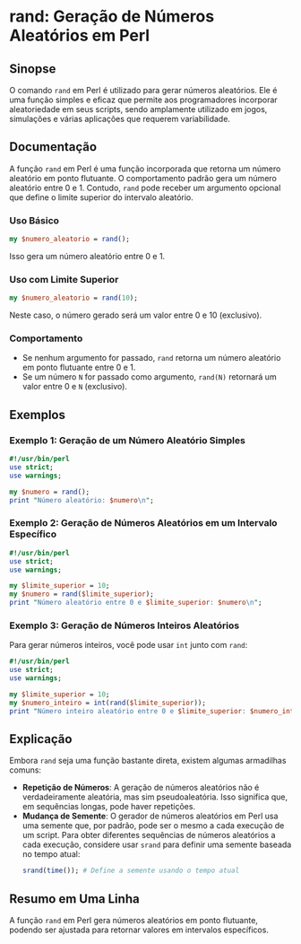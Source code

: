 <!--
Meta Description: # rand: Geração de Números Aleatórios em Perl ## Sinopse O comando `rand` em Perl é utilizado para gerar números aleatórios. Ele é uma função simples ...
Meta Keywords: rand, perl, números, número, aleatório
-->

# rand: Geração de Números Aleatórios em Perl

## Sinopse
O comando `rand` em Perl é utilizado para gerar números aleatórios. Ele é uma função simples e eficaz que permite aos programadores incorporar aleatoriedade em seus scripts, sendo amplamente utilizado em jogos, simulações e várias aplicações que requerem variabilidade.

## Documentação
A função `rand` em Perl é uma função incorporada que retorna um número aleatório em ponto flutuante. O comportamento padrão gera um número aleatório entre 0 e 1. Contudo, `rand` pode receber um argumento opcional que define o limite superior do intervalo aleatório.

### Uso Básico
```perl
my $numero_aleatorio = rand();
```
Isso gera um número aleatório entre 0 e 1.

### Uso com Limite Superior
```perl
my $numero_aleatorio = rand(10);
```
Neste caso, o número gerado será um valor entre 0 e 10 (exclusivo).

### Comportamento
- Se nenhum argumento for passado, `rand` retorna um número aleatório em ponto flutuante entre 0 e 1.
- Se um número `N` for passado como argumento, `rand(N)` retornará um valor entre 0 e `N` (exclusivo).

## Exemplos
### Exemplo 1: Geração de um Número Aleatório Simples
```perl
#!/usr/bin/perl
use strict;
use warnings;

my $numero = rand();
print "Número aleatório: $numero\n";
```

### Exemplo 2: Geração de Números Aleatórios em um Intervalo Específico
```perl
#!/usr/bin/perl
use strict;
use warnings;

my $limite_superior = 10;
my $numero = rand($limite_superior);
print "Número aleatório entre 0 e $limite_superior: $numero\n";
```

### Exemplo 3: Geração de Números Inteiros Aleatórios
Para gerar números inteiros, você pode usar `int` junto com `rand`:
```perl
#!/usr/bin/perl
use strict;
use warnings;

my $limite_superior = 10;
my $numero_inteiro = int(rand($limite_superior));
print "Número inteiro aleatório entre 0 e $limite_superior: $numero_inteiro\n";
```

## Explicação
Embora `rand` seja uma função bastante direta, existem algumas armadilhas comuns:

- **Repetição de Números**: A geração de números aleatórios não é verdadeiramente aleatória, mas sim pseudoaleatória. Isso significa que, em sequências longas, pode haver repetições.
- **Mudança de Semente**: O gerador de números aleatórios em Perl usa uma semente que, por padrão, pode ser o mesmo a cada execução de um script. Para obter diferentes sequências de números aleatórios a cada execução, considere usar `srand` para definir uma semente baseada no tempo atual:
    ```perl
    srand(time()); # Define a semente usando o tempo atual
    ```

## Resumo em Uma Linha
A função `rand` em Perl gera números aleatórios em ponto flutuante, podendo ser ajustada para retornar valores em intervalos específicos.